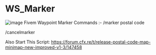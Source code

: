 # WS_Marker
![image](https://github.com/WOLFALEN/WS_Marker/assets/123537406/b0e55b50-abde-46f3-a08d-3873c7d2cb67)
Fivem Waypoint Marker
Commands :- 
/marker postal code

/cancelmarker

Also Start This Script:
https://forum.cfx.re/t/release-postal-code-map-minimap-new-improved-v1-3/147458
